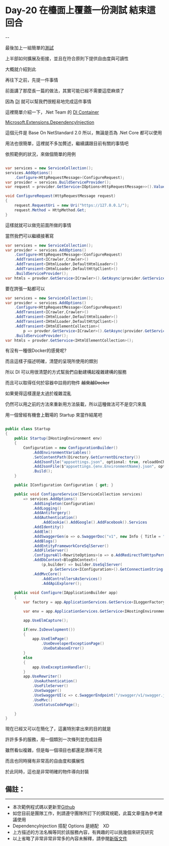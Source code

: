 # Day-20 在檯面上覆蓋一份測試 結束這回合
--

最後加上一組簡單的[測試](https://github.com/dcvsling/30day-clean-code/blob/Day20/example/test/Ithome.IronMan.Example.Extensions.Tests/HttpRequestMessageBuilderTests.cs)

上半部如何擴展及銜接，並且在符合原則下提供自由度與可讀性

大概就介紹到此

再往下之前，先提一件事情

前面講了那麼長一篇的做法，其實可能已經不需要這麼麻煩了

因為 [DI](https://docs.microsoft.com/zh-tw/aspnet/core/fundamentals/dependency-injection#what-is-dependency-injection) 就可以幫我們很輕易地完成這件事情

這裡簡單介紹一下，.Net Team 的 [DI Container](https://docs.microsoft.com/zh-tw/aspnet/core/fundamentals/dependency-injection#replacing-the-default-services-container)

[Microsoft.Extensions.DependencyInjection](https://github.com/aspnet/DependencyInjection)

這個元件是 Base On NetStandard 2.0 所以，無論是否為 .Net Core 都可以使用

用法也很簡單，這裡就不多加贅述，繼續講跟目前有關的事情吧

依照範例的狀況，來做個簡單的用例

```csharp

var services = new ServiceCollection();
services.AddOptions()
    .Configure<HttpRequestMessage>(ConfigureRequest);
var provider = services.BuildServiceProvider();
var request = provider.GetService<IOptions<HttpRequestMessage>>().Value;

void ConfigureRequest(HttpRequestMessage request)
{
    request.RequestUri = new Uri("https://127.0.0.1/");
    request.Method = HttpMethod.Get;
}
```

這樣就就可以做完前面所做的事情

當然我們可以繼續接著寫

```csharp
var services = new ServiceCollection();
var provider = services.AddOptions()
    .Configure<HttpRequestMessage>(ConfigureRequest)
    .AddTransient<ICrawler,Crawler>()
    .AddTransient<IHtmlLoader,DefaultHtmlLoader>()
    .AddTransient<IHtmlLoader,DefaultHttpClient>()
    .BuildServiceProvider();
var htmls = provder.GetService<ICrawler>().GetAsync(provider.GetService<HttpRequestMessage>());
```

要在誇張一點都可以

```csharp
var services = new ServiceCollection();
var provider = services.AddOptions()
    .Configure<HttpRequestMessage>(ConfigureRequest)
    .AddTransient<ICrawler,Crawler>()
    .AddTransient<IHtmlLoader,DefaultHtmlLoader>()
    .AddTransient<IHtmlLoader,DefaultHttpClient>()
    .AddTransient<IHtmlElementCollection>(
        p => provder.GetService<ICrawler>().GetAsync(provider.GetService<HttpRequestMessage>()).Result)
    .BuildServiceProvider();
var htmls = provder.GetService<IHtmlElementCollection>();
```

有沒有一種很Docker的感覺呢? 

而且這樣子描述明確，清楚的呈現所使用的類別

所以 DI 可以用很清楚的方式幫我們自動建構起複雜建構的服務

而且可以取得任何於容器中註冊的物件 ~~越來越Docker~~

如果覺得這樣還是太過於複雜混亂

仍然可以用之前的方法來重新用方法裝載，所以這種做法可不是空穴來風

用一個曾經有機會上戰場的 Startup 來當作結尾吧

```csharp

public class Startup 
{
    public Startup(IHostingEnvironment env)
    {
        Configuration = new ConfigurationBuilder()
            .AddEnvironmentVariables()
            .SetContentPath(Directory.GetCurrentDirectory())
            .AddJsonFile("appsettings.json", optional: true, reloadOnChange: true)
            .AddJsonFile($"appsettings.{env.EnvironmentName}.json", optional: true, reloadOnChange: true)
            .Build();
    }

    public IConfiguration Configuration { get; }

    public void ConfigureService(IServiceCollection services)
        => services.AddOptions()
            .AddSingleton(Configuration)
            .AddLogging()
            .AddAntiforgery()
            .AddAuthentication()
                .AddCookie().AddGoogle().AddFacebook().Services
            .AddIdentity()
            .AddElm()
            .AddSwaggerGen(o => o.SwaggerDoc("v1", new Info { Title = "My API V1", Version = "v1" }));
            .AddBlogs()
            .AddEntityFrameworkCoreSqlServer()
            .AddFileServer()
            .ConfigureAll<RewriteOptions>(o => o.AddRedirectToHttpsPermanent())
            .AddDbContext<BlogDbContext>(
                (p,builder) => builder.UseSqlServer(
                    p.GetService<IConfiguration>().GetConnectionString("DefaultConnectString")))
            .AddMvcCore()
                .AddControllersAsServices()
                .AddApiExplorer();
                
    public void Configure(IApplicationBuilder app)
    {
        var factory = app.ApplicationServices.GetService<ILoggerFactory>().AddConsole().AddDebug();

        var env = app.ApplicationServices.GetService<IHostingEnvironment>();

        app.UseElmCapture();

        if(env.IsDevelopment())
        {
            app.UseElmPage()
                .UseDeveloperExceptionPage()
                .UseDatabaseError()
        }    
        else
        {
            app.UseExceptionHandler();
        }
        app.UseRewriter()
            .UseAuthentication()
            .UseFileServer()
            .UseSwagger()
            .UseSwaggerUI(c => c.SwaggerEndpoint("/swagger/v1/swagger.json", "My API V1"))
            .UseMvc()
            .UseStatusCodePage();

    }
}

```

現在已經又可以在簡化了，這裏特別拿出來的目的就是

許許多多的服務，用一個類別一次條列並完成註冊

雖然看似複雜，但是每一個項目也都還是清晰可見

而且也同時擁有非常高的自由度和擴展性

於此同時，這也是非常明確的物件導向封裝

## 備註：
---

 - 本次範例程式碼以更新至[Github](https://github.com/dcvsling/30day-clean-code/tree/Day20)
 - 如您目前是團隊工作，則請遵守團隊所訂下的撰寫規範，此篇文章僅為參考建議使用
 - DependencyInjection 搭配 Options 是絕配　XD
 - 上方描述的方法名稱等同於該服務內容，有興趣的可以挑幾個來研究研究
 - 以上省略了非常非常非常多的內容未解釋，請參閱[新版文件](https://docs.microsoft.com/zh-tw/aspnet/core/)